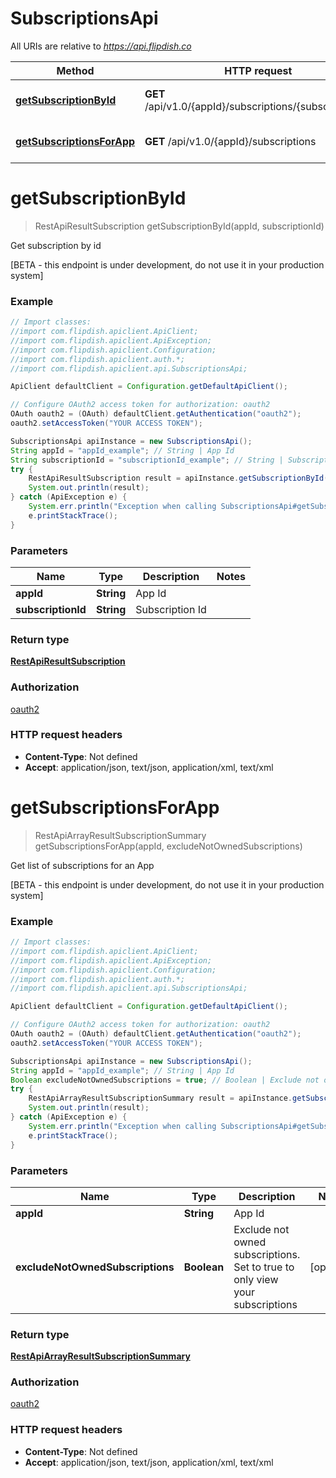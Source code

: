 # SubscriptionsApi

All URIs are relative to *https://api.flipdish.co*

Method | HTTP request | Description
------------- | ------------- | -------------
[**getSubscriptionById**](SubscriptionsApi.md#getSubscriptionById) | **GET** /api/v1.0/{appId}/subscriptions/{subscriptionId} | Get subscription by id
[**getSubscriptionsForApp**](SubscriptionsApi.md#getSubscriptionsForApp) | **GET** /api/v1.0/{appId}/subscriptions | Get list of subscriptions for an App


<a name="getSubscriptionById"></a>
# **getSubscriptionById**
> RestApiResultSubscription getSubscriptionById(appId, subscriptionId)

Get subscription by id

[BETA - this endpoint is under development, do not use it in your production system]

### Example
```java
// Import classes:
//import com.flipdish.apiclient.ApiClient;
//import com.flipdish.apiclient.ApiException;
//import com.flipdish.apiclient.Configuration;
//import com.flipdish.apiclient.auth.*;
//import com.flipdish.apiclient.api.SubscriptionsApi;

ApiClient defaultClient = Configuration.getDefaultApiClient();

// Configure OAuth2 access token for authorization: oauth2
OAuth oauth2 = (OAuth) defaultClient.getAuthentication("oauth2");
oauth2.setAccessToken("YOUR ACCESS TOKEN");

SubscriptionsApi apiInstance = new SubscriptionsApi();
String appId = "appId_example"; // String | App Id
String subscriptionId = "subscriptionId_example"; // String | Subscription Id
try {
    RestApiResultSubscription result = apiInstance.getSubscriptionById(appId, subscriptionId);
    System.out.println(result);
} catch (ApiException e) {
    System.err.println("Exception when calling SubscriptionsApi#getSubscriptionById");
    e.printStackTrace();
}
```

### Parameters

Name | Type | Description  | Notes
------------- | ------------- | ------------- | -------------
 **appId** | **String**| App Id |
 **subscriptionId** | **String**| Subscription Id |

### Return type

[**RestApiResultSubscription**](RestApiResultSubscription.md)

### Authorization

[oauth2](../README.md#oauth2)

### HTTP request headers

 - **Content-Type**: Not defined
 - **Accept**: application/json, text/json, application/xml, text/xml

<a name="getSubscriptionsForApp"></a>
# **getSubscriptionsForApp**
> RestApiArrayResultSubscriptionSummary getSubscriptionsForApp(appId, excludeNotOwnedSubscriptions)

Get list of subscriptions for an App

[BETA - this endpoint is under development, do not use it in your production system]

### Example
```java
// Import classes:
//import com.flipdish.apiclient.ApiClient;
//import com.flipdish.apiclient.ApiException;
//import com.flipdish.apiclient.Configuration;
//import com.flipdish.apiclient.auth.*;
//import com.flipdish.apiclient.api.SubscriptionsApi;

ApiClient defaultClient = Configuration.getDefaultApiClient();

// Configure OAuth2 access token for authorization: oauth2
OAuth oauth2 = (OAuth) defaultClient.getAuthentication("oauth2");
oauth2.setAccessToken("YOUR ACCESS TOKEN");

SubscriptionsApi apiInstance = new SubscriptionsApi();
String appId = "appId_example"; // String | App Id
Boolean excludeNotOwnedSubscriptions = true; // Boolean | Exclude not owned subscriptions. Set to true to only view your subscriptions
try {
    RestApiArrayResultSubscriptionSummary result = apiInstance.getSubscriptionsForApp(appId, excludeNotOwnedSubscriptions);
    System.out.println(result);
} catch (ApiException e) {
    System.err.println("Exception when calling SubscriptionsApi#getSubscriptionsForApp");
    e.printStackTrace();
}
```

### Parameters

Name | Type | Description  | Notes
------------- | ------------- | ------------- | -------------
 **appId** | **String**| App Id |
 **excludeNotOwnedSubscriptions** | **Boolean**| Exclude not owned subscriptions. Set to true to only view your subscriptions | [optional]

### Return type

[**RestApiArrayResultSubscriptionSummary**](RestApiArrayResultSubscriptionSummary.md)

### Authorization

[oauth2](../README.md#oauth2)

### HTTP request headers

 - **Content-Type**: Not defined
 - **Accept**: application/json, text/json, application/xml, text/xml


